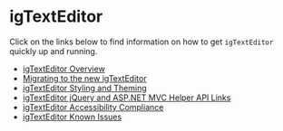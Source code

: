 ﻿<!--
|metadata|
{
    "fileName": "igtexteditor-igtexteditor",
    "controlName": "igEditors",
    "tags": ["Getting Started"]
}
|metadata|
-->

# igTextEditor

Click on the links below to find information on how to get `igTextEditor` quickly up and running.

-   [igTextEditor Overview](igTextEditor-Overview.html)
-   [Migrating to the new igTextEditor](Migrating-to-the-new-igTextEditor.html)
-   [igTextEditor Styling and Theming](igTextEditor-Styling-and-Theming.html)
-   [igTextEditor jQuery and ASP.NET MVC Helper API Links](igTextEditor-jQuery-API.html)
-   [igTextEditor Accessibility Compliance](igTextEditor-Accessibility-Compliance.html)
-   [igTextEditor Known Issues](igTextEditor-Known-Issues.html)

 

 


